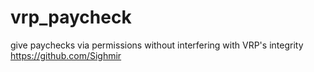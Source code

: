 # vrp_paycheck
give paychecks via permissions without interfering with VRP's integrity
https://github.com/Sighmir
